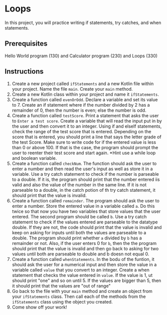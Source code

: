 # Loops

In this project, you will practice writing if statements, try catches, and when statements.

## Prerequisites

Hello World program (130) and Calculator program (230) and Loops (330)

## Instructions

1. Create a new project called `ifStatements` and a new Kotlin file within your project. Name the file `main`.
Create your `main` method.
1. Create a new Kotlin class within your project and name it `ifStatements`. 
2. Create a function called `evenOrOdd`. Declare a variable and set its value to 7. Create  an if statement where if the number divided by 2 has a remainder of 0, then the number is even; else the number is odd.   
3. Create a function called `testScore`. Print a statement that asks the user to `Enter a test score`. Create a variable that will read the input put in by the user and then convert it to an integer. Using if and elseIf statements, check the range of the test score that is entered. Depending on the score that is entered, you should print a line that says the letter grade of the test Score. Make sure to write code for if the entered value is less than 0 or above 100. If that is the case, the program should prompt the user to reenter their test score and start again. *Hint use a while loop and boolean variable.
4. Create a function called `checkNum`. The function should ask the user to enter a number and then read the user's input as well as store it in a variable. Use a try catch statement to check if the number is parseable to a double. If it is, the program should print that the number entered iis valid and also the value of the number in the same line. If it is not parseable to a double, in the catch potion of th try catch statement, it should print that the value is invalid.
5. Create a function called `remainder`. The program should ask the user to enter a number. Store the entered value in a variable called `a`. Do this twice so that now you have two variables that store values that the user entered. The second program should be called `b`. Use a try catch statement to check if the values entered are parseable to the datatype double. If they are not, the code should print that the value is invalid and keep on asking for inputs until both the values are parseable to a double. The program should print whether `a` divided by `b` has a remainder or not. Also, if the user enters 0 for `b`, then the the program should print that the value is invalid and then go back to asking for two values until both are parseable to double and b doesn not equal 0. 
6. Create a function called `whenStatements`. In the bodu of the funtion, it should ask the user for a numerical input and then store the value in a variable called `value` that you convert to an integer. Create a when statement that checks the value entered in `value`. If the value is 1, ut should print "one" and so on until 5. If the values are bigger than 5, then it should print that the values are "out of range"
7.  Go back to the file with your `main` method and create an object from your `ifStatements` class. Then call each of the methods from the `ifStatements` class using the object you created.
8.  Come show off your work!